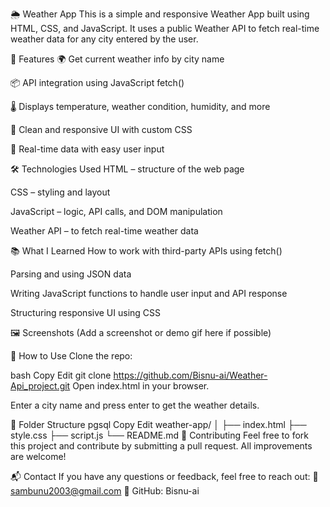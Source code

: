 🌦️ Weather App
This is a simple and responsive Weather App built using HTML, CSS, and JavaScript. It uses a public Weather API to fetch real-time weather data for any city entered by the user.

🚀 Features
🌍 Get current weather info by city name

📦 API integration using JavaScript fetch()

🌡️ Displays temperature, weather condition, humidity, and more

🎨 Clean and responsive UI with custom CSS

🔁 Real-time data with easy user input

🛠️ Technologies Used
HTML – structure of the web page

CSS – styling and layout

JavaScript – logic, API calls, and DOM manipulation

Weather API – to fetch real-time weather data

📚 What I Learned
How to work with third-party APIs using fetch()

Parsing and using JSON data

Writing JavaScript functions to handle user input and API response

Structuring responsive UI using CSS

🖼️ Screenshots
(Add a screenshot or demo gif here if possible)

📝 How to Use
Clone the repo:

bash
Copy
Edit
git clone https://github.com/Bisnu-ai/Weather-Api_project.git
Open index.html in your browser.

Enter a city name and press enter to get the weather details.

📂 Folder Structure
pgsql
Copy
Edit
weather-app/
│
├── index.html
├── style.css
├── script.js
└── README.md
🌟 Contributing
Feel free to fork this project and contribute by submitting a pull request. All improvements are welcome!

📬 Contact
If you have any questions or feedback, feel free to reach out:
📧 sambunu2003@gmail.com
🔗 GitHub: Bisnu-ai
